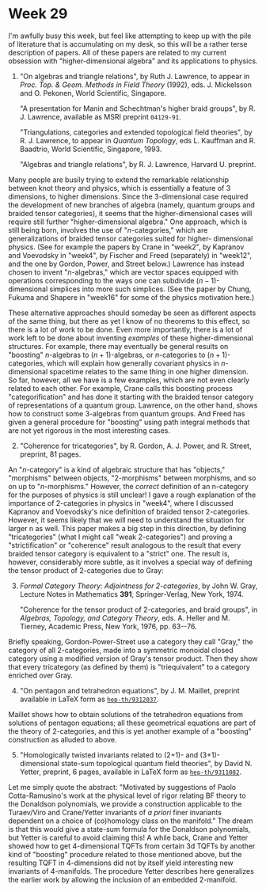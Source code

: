 # Week 29

I'm awfully busy this week, but feel like attempting to keep up with
the pile of literature that is accumulating on my desk, so this will be
a rather terse description of papers. All of these papers are related to
my current obsession with "higher-dimensional algebra" and its
applications to physics.

1) "On algebras and triangle relations", by Ruth J. Lawrence, to appear
in _Proc. Top. & Geom. Methods in Field Theory_ (1992), eds. J. Mickelsson
and O. Pekonen, World Scientific, Singapore.

    "A presentation for Manin and Schechtman's higher braid groups", by R. J.
    Lawrence, available as MSRI preprint `04129-91`.

    "Triangulations, categories and extended topological field theories", by
    R. J. Lawrence, to appear in _Quantum Topology_, eds L. Kauffman and R.
    Baadtrio, World Scientific, Singapore, 1993.

    "Algebras and triangle relations", by R. J. Lawrence, Harvard U. preprint.

Many people are busily trying to extend the remarkable relationship
between knot theory and physics, which is essentially a feature of 3
dimensions, to higher dimensions. Since the 3-dimensional case required
the development of new branches of algebra (namely, quantum groups and
braided tensor categories), it seems that the higher-dimensional cases
will require still further "higher-dimensional algebra." One approach,
which is still being born, involves the use of "$n$-categories," which
are generalizations of braided tensor categories suited for higher-
dimensional physics. (See for example the papers by Crane in
"week2", by Kapranov and Voevodsky in
"week4", by Fischer and Freed (separately) in
"week12", and the one by Gordon, Power, and Street below.)
Lawrence has instead chosen to invent "$n$-algebras," which are vector
spaces equipped with operations corresponding to the ways one can
subdivide $(n-1)$-dimensional simplices into more such simplices. (See the
paper by Chung, Fukuma and Shapere in "week16" for some
of the physics motivation here.)

These alternative approaches should someday be seen as different aspects
of the same thing, but there as yet I know of no theorems to this
effect, so there is a lot of work to be done. Even more importantly,
there is a lot of work left to be done about inventing *examples* of
these higher-dimensional structures. For example, there may eventually
be general results on "boosting" $n$-algebras to $(n+1)$-algebras, or
$n$-categories to $(n+1)$-categories, which will explain how generally
covariant physics in $n$-dimensional spacetime relates to the same thing
in one higher dimension. So far, however, all we have is a few examples,
which are not even clearly related to each other. For example, Crane
calls this boosting process "categorification" and has done it
starting with the braided tensor category of representations of a
quantum group. Lawrence, on the other hand, shows how to construct some
3-algebras from quantum groups. And Freed has given a general procedure
for "boosting" using path integral methods that are not yet rigorous
in the most interesting cases.

2) "Coherence for tricategories", by R. Gordon, A. J. Power, and R. Street, preprint, 81 pages.

An "$n$-category" is a kind of algebraic structure that has "objects,"
"morphisms" between objects, "2-morphisms" between morphisms, and so
on up to "$n$-morphisms." However, the *correct* definition of an
n-category for the purposes of physics is still unclear! I gave a rough
explanation of the importance of 2-categories in physics in
"week4", where I discussed Kapranov and Voevodsky's nice
definition of braided tensor 2-categories. However, it seems likely that
we will need to understand the situation for larger n as well. This
paper makes a big step in this direction, by defining "tricategories"
(what I might call "weak 2-categories") and proving a
"strictification" or "coherence" result analogous to the result that
every braided tensor category is equivalent to a "strict" one. The
result is, however, considerably more subtle, as it involves a special
way of defining the tensor product of 2-categories due to Gray:

3) _Formal Category Theory: Adjointness for 2-categories_, by John W. Gray, Lecture Notes in Mathematics **391**, Springer-Verlag, New York, 1974.

    "Coherence for the tensor product of 2-categories, and braid groups", in
    _Algebras, Topology, and Category Theory_, eds. A. Heller and M. Tierney,
    Academic Press, New York, 1976, pp. 63--76.

Briefly speaking, Gordon-Power-Street use a category they call "Gray,"
the category of all 2-categories, made into a symmetric monoidal closed
category using a modified version of Gray's tensor product. Then they
show that every tricategory (as defined by them) is "triequivalent" to
a category enriched over Gray.

4) "On pentagon and tetrahedron equations", by J. M. Maillet, preprint
available in LaTeX form as [`hep-th/9312037`](http://xxx.lanl.gov/abs/hep-th/9312037).

Maillet shows how to obtain solutions of the tetrahedron equations from
solutions of pentagon equations; all these geometrical equations are
part of the theory of 2-categories, and this is yet another example of a
"boosting" construction as alluded to above.

5) "Homologically twisted invariants related to (2+1)- and
(3+1)-dimensional state-sum topological quantum field theories", by David
N. Yetter, preprint, 6 pages, available in LaTeX form as
[`hep-th/9311082`](http://xxx.lanl.gov/abs/hep-th/9311082).

Let me simply quote the abstract: "Motivated by suggestions of Paolo
Cotta-Ramusino's work at the physical level of rigor relating BF theory
to the Donaldson polynomials, we provide a construction applicable to
the Turaev/Viro and Crane/Yetter invariants of *a priori* finer
invariants dependent on a choice of (co)homology class on the
manifold." The dream is that this would give a state-sum formula for
the Donaldson polynomials, but Yetter is careful to avoid claiming this!
A while back, Crane and Yetter showed how to get 4-dimensional TQFTs
from certain 3d TQFTs by another kind of "boosting" procedure related
to those mentioned above, but the resulting TQFT in 4-dimensions did not
by itself yield interesting new invariants of 4-manifolds. The procedure
Yetter describes here generalizes the earlier work by allowing the
inclusion of an embedded 2-manifold.
